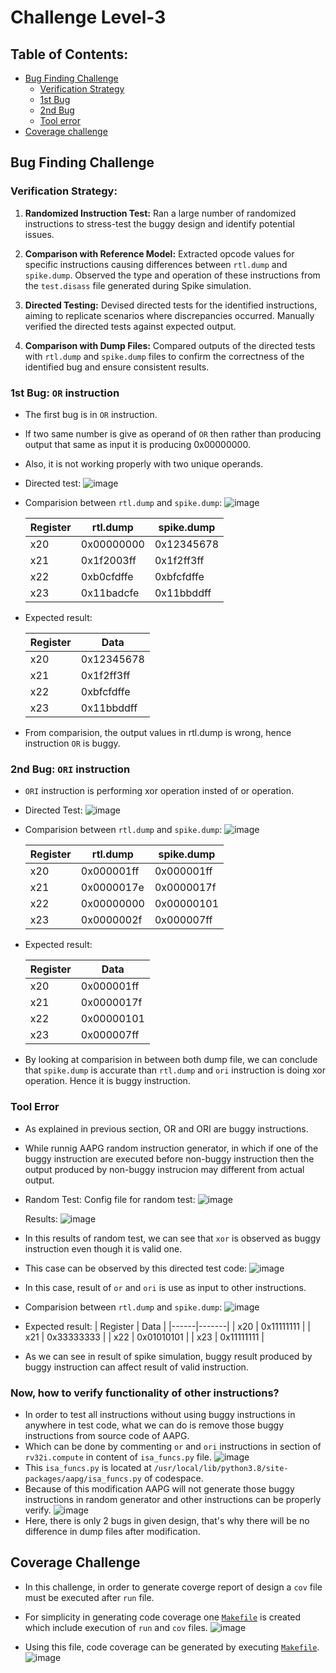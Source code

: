 # Challenge Level-3

## Table of Contents:
- [Bug Finding Challenge](https://github.com/vyomasystems-lab/riscv-ctb-challenge-meeeeet/tree/main/challenge_level3#bug-finding-challenge)
    - [Verification Strategy](https://github.com/vyomasystems-lab/riscv-ctb-challenge-meeeeet/edit/main/challenge_level3/README.md#verification-strategy)
    - [1st Bug](https://github.com/vyomasystems-lab/riscv-ctb-challenge-meeeeet/tree/main/challenge_level3#1st-bug-or-instruction)
    - [2nd Bug](https://github.com/vyomasystems-lab/riscv-ctb-challenge-meeeeet/tree/main/challenge_level3#2nd-bug-ori-instruction)
    - [Tool error](https://github.com/vyomasystems-lab/riscv-ctb-challenge-meeeeet/tree/main/challenge_level3#tool-error)
- [Coverage challenge](https://github.com/vyomasystems-lab/riscv-ctb-challenge-meeeeet/tree/main/challenge_level3#coverage-challenge)
## Bug Finding Challenge

### Verification Strategy:

1) **Randomized Instruction Test:** Ran a large number of randomized instructions to stress-test the buggy design and identify potential issues.

2) **Comparison with Reference Model:** Extracted opcode values for specific instructions causing differences between `rtl.dump` and `spike.dump`. Observed the type and operation of these instructions from the `test.disass` file generated during Spike simulation.

3) **Directed Testing:** Devised directed tests for the identified instructions, aiming to replicate scenarios where discrepancies occurred. Manually verified the directed tests against expected output.

4) **Comparison with Dump Files:** Compared outputs of the directed tests with `rtl.dump` and `spike.dump` files to confirm the correctness of the identified bug and ensure consistent results.

### 1st Bug: `OR` instruction

- The first bug is in `OR` instruction.
- If two same number is give as operand of `OR` then rather than producing output that same as input it is producing 0x00000000.
- Also, it is not working properly with two unique operands.
- Directed test:
![image](https://github.com/vyomasystems-lab/riscv-ctb-challenge-meeeeet/assets/76646671/6ab07901-eea4-4dff-9eda-a95d0caf5d23)
- Comparision between `rtl.dump` and `spike.dump`:
![image](https://github.com/vyomasystems-lab/riscv-ctb-challenge-meeeeet/assets/76646671/e4b5029b-b589-4897-ae9b-23e14158fd46)

  | Register | rtl.dump | spike.dump |
  |------|-------|--------|
  | x20 | 0x00000000 | 0x12345678 |
  | x21 | 0x1f2003ff | 0x1f2ff3ff |
  | x22 | 0xb0cfdffe | 0xbfcfdffe |
  | x23 | 0x11badcfe | 0x11bbddff |
- Expected result:
  
  | Register | Data |
  |------|-------|
  | x20 | 0x12345678 |
  | x21 | 0x1f2ff3ff |
  | x22 | 0xbfcfdffe |
  | x23 | 0x11bbddff |


- From comparision, the output values in rtl.dump is wrong, hence instruction `OR` is buggy.

### 2nd Bug: `ORI` instruction

- `ORI` instruction is performing xor operation insted of or operation.
- Directed Test:
  ![image](https://github.com/vyomasystems-lab/riscv-ctb-challenge-meeeeet/assets/76646671/e063fc86-b6cd-4e36-8ac0-44c82c6b874b)

- Comparision between `rtl.dump` and `spike.dump`:
![image](https://github.com/vyomasystems-lab/riscv-ctb-challenge-meeeeet/assets/76646671/359dd962-78c5-4e74-85a3-9ef6eb250c38)

  | Register | rtl.dump | spike.dump |
  |------|-------|--------|
  | x20 | 0x000001ff | 0x000001ff |
  | x21 | 0x0000017e | 0x0000017f |
  | x22 | 0x00000000 | 0x00000101 |
  | x23 | 0x0000002f | 0x000007ff |
- Expected result:
  
  | Register | Data |
  |------|-------|
  | x20 | 0x000001ff |
  | x21 | 0x0000017f |
  | x22 | 0x00000101 |
  | x23 | 0x000007ff |


- By looking at comparision in between both dump file, we can conclude that `spike.dump` is accurate than `rtl.dump` and `ori` instruction is doing xor operation. Hence it is buggy instruction.

### Tool Error
- As explained in previous section, OR and ORI are buggy instructions.
- While runnig AAPG random instruction generator, in which if one of the buggy instruction are executed before non-buggy instruction then the output produced by non-buggy instrucion may different from actual output.
- Random Test:
  Config file for random test:
  ![image](https://github.com/vyomasystems-lab/riscv-ctb-challenge-meeeeet/assets/76646671/8ee0c4d4-276c-4196-bd96-6853a20eda46)

  Results:
  ![image](https://github.com/vyomasystems-lab/riscv-ctb-challenge-meeeeet/assets/76646671/fca34c4d-212a-4fcb-a87a-03b26ccf2df5)
- In this results of random test, we can see that `xor` is observed as buggy instruction even though it is valid one.
- This case can be observed by this directed test code:
![image](https://github.com/vyomasystems-lab/riscv-ctb-challenge-meeeeet/assets/76646671/00519995-75a9-42a7-886c-f48a35df6f79)
- In this case, result of `or` and `ori` is use as input to other instructions.
- Comparision between `rtl.dump` and `spike.dump`:
  ![image](https://github.com/vyomasystems-lab/riscv-ctb-challenge-meeeeet/assets/76646671/5c4026d9-96e5-460d-a575-106f74e22f34)
- Expected result:
  | Register | Data |
  |------|-------|
  | x20 | 0x11111111 |
  | x21 | 0x33333333 |
  | x22 | 0x01010101 |
  | x23 | 0x11111111 |

- As we can see in result of spike simulation, buggy result produced by buggy instruction can affect result of valid instruction.

### Now, how to verify functionality of other instructions?
- In order to test all instructions without using buggy instructions in anywhere in test code, what we can do is remove those buggy instructions from source code of AAPG.
- Which can be done by commenting `or` and `ori` instructions in section of `rv32i.compute` in content of `isa_funcs.py` file.
  ![image](https://github.com/vyomasystems-lab/riscv-ctb-challenge-meeeeet/assets/76646671/16dc1ffe-b389-4371-9a52-4b97f6c11987)
- This `isa_funcs.py` is located at `/usr/local/lib/python3.8/site-packages/aapg/isa_funcs.py` of codespace.
- Because of this modification AAPG will not generate those buggy instructions in random generator and other instructions can be properly verify.
  ![image](https://github.com/vyomasystems-lab/riscv-ctb-challenge-meeeeet/assets/76646671/616e6563-5470-4775-8680-21ff56b2c00a)
- Here, there is only 2 bugs in given design, that's why there will be no difference in dump files after modification.




## Coverage Challenge
- In this challenge, in order to generate coverge report of design a `cov` file must be executed after `run` file.
- For simplicity in generating code coverage one [`Makefile`](https://github.com/vyomasystems-lab/riscv-ctb-challenge-meeeeet/blob/main/challenge_level3/riscv_dv_coverage/Makefile) is created which include execution of `run` and `cov` files.
![image](https://github.com/vyomasystems-lab/riscv-ctb-challenge-meeeeet/assets/76646671/747ae113-cf65-4a12-932c-a837f88957a1)


- Using this file, code coverage can be generated by executing [`Makefile`](https://github.com/vyomasystems-lab/riscv-ctb-challenge-meeeeet/blob/main/challenge_level3/riscv_dv_coverage/Makefile).
  ![image](https://github.com/vyomasystems-lab/riscv-ctb-challenge-meeeeet/assets/76646671/ba1b7176-43da-4603-ab2b-c83992226b87)


